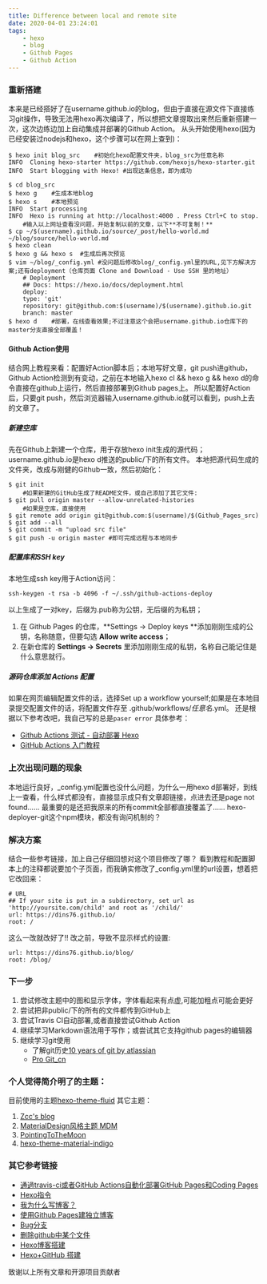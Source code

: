 ```yaml
---
title: Difference between local and remote site
date: 2020-04-01 23:24:01
tags: 
    - hexo
    - blog
    - Github Pages
    - Github Action
---
```


### 重新搭建

  本来是已经搭好了在username.github.io的blog，但由于直接在源文件下直接练习git操作，导致无法用hexo再次编译了，所以想把文章提取出来然后重新搭建一次，这次边练边加上自动集成并部署的Github Action。
  从头开始使用hexo(因为已经安装过nodejs和hexo，这个步骤可以在网上查到)：
```
$ hexo init blog_src	#初始化hexo配置文件夹，blog_src为任意名称
INFO  Cloning hexo-starter https://github.com/hexojs/hexo-starter.git
INFO  Start blogging with Hexo!	#出现这条信息，即为成功

$ cd blog_src
$ hexo g	#生成本地blog
$ hexo s	#本地预览
INFO  Start processing
INFO  Hexo is running at http://localhost:4000 . Press Ctrl+C to stop.
	#输入以上网址查看没问题，开始复制以前的文章，以下**不可复制！**
$ cp ~/$(username).github.io/source/_post/hello-world.md ~/blog/source/hello-world.md
$ hexo clean
$ hexo g && hexo s	#生成后再次预览
$ vim ~/blog/_config.yml #没问题后修改blog/_config.yml里的URL,见下方解决方案;还有deployment（仓库页面 Clone and Download - Use SSH 里的地址）
	# Deployment
	## Docs: https://hexo.io/docs/deployment.html
	deploy:
  	type: 'git'
  	repository: git@github.com:$(username)/$(username).github.io.git
  	branch: master
$ hexo d	#部署，在线查看效果;不过注意这个会把username.github.io仓库下的master分支直接全部覆盖！
```
#### Github Action使用

  结合网上教程来看：配置好Action脚本后；本地写好文章，git push进github，Github Action检测到有变动，之前在本地输入hexo cl && hexo g && hexo d的命令直接在github上运行，然后直接部署到Github pages上。
  所以配置好Action后，只要git push，然后浏览器输入username.github.io就可以看到，push上去的文章了。
##### 新建空库

  先在Github上新建一个仓库，用于存放hexo init生成的源代码；username.github.io是hexo d推送的public/下的所有文件。
  本地把源代码生成的文件夹，改成与刚健的Github一致，然后初始化：
```
$ git init
	#如果新建的GitHub生成了README文件，或自己添加了其它文件:
$ git pull origin master --allow-unrelated-histories
	#如果是空库，直接使用
$ git remote add origin git@github.com:$(username)/$(Github_Pages_src)
$ git add --all
$ git commit -m "upload src file"
$ git push -u origin master	#即可完成远程与本地同步
```
##### 配置库和SSH key

  本地生成ssh key用于Action访问：
```
ssh-keygen -t rsa -b 4096 -f ~/.ssh/github-actions-deploy
```
  以上生成了一对key，后缀为.pub称为公钥，无后缀的为私钥；
1. 在 Github Pages 的仓库，**Settings -> Deploy keys **添加刚刚生成的公钥，名称随意，但要勾选 **Allow write access**；
2. 在新仓库的 **Settings -> Secrets** 里添加刚刚生成的私钥，名称自己能记住是什么意思就行。

##### 源码仓库添加 Actions 配置

  如果在网页编辑配置文件的话，选择Set up a workflow yourself;如果是在本地目录提交配置文件的话，将配置文件存至 .github/workflows/*任意名*.yml。
  还是根据以下参考改吧，我自己写的总是``paser error``
具体参考：
 - [Github Actions 测试 - 自动部署 Hexo](https://xiaopc.org/2019/08/29/github-actions-%E6%B5%8B%E8%AF%95-%E8%87%AA%E5%8A%A8%E9%83%A8%E7%BD%B2-hexo/)
 - [GitHub Actions 入门教程](http://www.ruanyifeng.com/blog/2019/09/getting-started-with-github-actions.html)

### 上次出现问题的现象

本地运行良好，_config.yml配置也没什么问题，为什么一用hexo d部署好，到线上一查看，什么样式都没有，直接显示成只有文章超链接，点进去还是page not found......
最重要的是还把我原来的所有commit全部都直接覆盖了......
hexo-deployer-git这个npm模块，都没有询问机制的？

### 解决方案

结合一些参考链接，加上自己仔细回想对这个项目修改了哪？
看到教程和配置脚本上的注释都说要加个子页面，而我确实修改了_config.yml里的url设置，想着把它改回来：
```
# URL
## If your site is put in a subdirectory, set url as 'http://yoursite.com/child' and root as '/child/'
url: https://dins76.github.io/ 
root: /

```
这么一改就改好了!!
改之前，导致不显示样式的设置:
```
url: https://dins76.github.io/blog/
root: /blog/

```

### 下一步

1. 尝试修改主题中的图和显示字体，字体看起来有点虚,可能加粗点可能会更好
2. 尝试把非public/下的所有的文件都传到GitHub上
3. 尝试Travis CI自动部署,或者直接尝试Github Action
4. 继续学习Markdown语法用于写作；或尝试其它支持github pages的编辑器
5. 继续学习git使用
    - 了解git历史[10 years of git by atlassian](https://www.atlassian.com/git/articles/10-years-of-git)
    - [Pro Git_cn](https://git-scm.com/book/zh/v2)

### 个人觉得简介明了的主题：

目前使用的主题[hexo-theme-fluid](https://github.com/fluid-dev/hexo-theme-fluid)
其它主题：
1. [Zcc's blog](https://wa-ri.github.io/)
2. [MaterialDesign风格主题 MDM](https://github.com/TonyChenn/mdm)
3. [PointingToTheMoon](https://github.com/yk-liu/PointingToTheMoon)
4. [hexo-theme-material-indigo](https://github.com/yscoder/hexo-theme-indigo)

### 其它参考链接
- [通過travis-ci或者GitHub Actions自動化部署GitHub Pages和Coding Pages](https://jerryc.me/posts/74006f42/#Travis-CI)
- [Hexo指令](https://hexo.io/zh-cn/docs/commands)
- [我为什么写博客？](http://beiyuu.com/why-blog)
- [使用Github Pages建独立博客](http://beiyuu.com/github-pages)
- [Bug分支](https://www.liaoxuefeng.com/wiki/896043488029600/900388704535136)
- [删除github中某个文件](https://blog.csdn.net/wudinaniya/article/details/77508229)
- [Hexo博客搭建](https://code004.ml/posts/how-to-build-a-hexo-blog/)
- [ Hexo+GitHub 搭建](https://zhuanlan.zhihu.com/p/60578464)

致谢以上所有文章和开源项目贡献者

